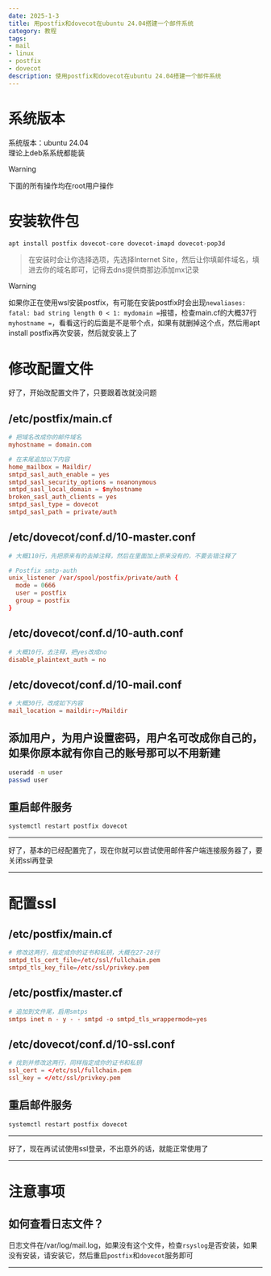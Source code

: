 ```yaml
---
date: 2025-1-3
title: 用postfix和dovecot在ubuntu 24.04搭建一个邮件系统
category: 教程
tags:
- mail
- linux
- postfix
- dovecot
description: 使用postfix和dovecot在ubuntu 24.04搭建一个邮件系统
---
```

# 系统版本
系统版本：ubuntu 24.04  
理论上deb系系统都能装
> [!WARNING]
> 下面的所有操作均在root用户操作

# 安装软件包

```bash
apt install postfix dovecot-core dovecot-imapd dovecot-pop3d
```
> 在安装时会让你选择选项，先选择Internet Site，然后让你填邮件域名，填进去你的域名即可，记得去dns提供商那边添加mx记录

> [!WARNING]
> 如果你正在使用wsl安装postfix，有可能在安装postfix时会出现`newaliases: fatal: bad string length 0 < 1: mydomain =`报错，检查main.cf的大概37行`myhostname =`，看看这行的后面是不是带个点，如果有就删掉这个点，然后用apt install postfix再次安装，然后就安装上了

# 修改配置文件

好了，开始改配置文件了，只要跟着改就没问题

## /etc/postfix/main.cf
```conf
# 把域名改成你的邮件域名
myhostname = domain.com

# 在末尾追加以下内容
home_mailbox = Maildir/
smtpd_sasl_auth_enable = yes
smtpd_sasl_security_options = noanonymous
smtpd_sasl_local_domain = $myhostname
broken_sasl_auth_clients = yes
smtpd_sasl_type = dovecot
smtpd_sasl_path = private/auth
```

## /etc/dovecot/conf.d/10-master.conf
```conf
# 大概110行，先把原来有的去掉注释，然后在里面加上原来没有的，不要去错注释了

# Postfix smtp-auth
unix_listener /var/spool/postfix/private/auth {
  mode = 0666
  user = postfix
  group = postfix
}
```

## /etc/dovecot/conf.d/10-auth.conf
```conf
# 大概10行，去注释，把yes改成no
disable_plaintext_auth = no
```

## /etc/dovecot/conf.d/10-mail.conf
```conf
# 大概30行，改成如下内容
mail_location = maildir:~/Maildir
```

## 添加用户，为用户设置密码，用户名可改成你自己的，如果你原本就有你自己的账号那可以不用新建
```bash
useradd -m user
passwd user
```

## 重启邮件服务
```bash
systemctl restart postfix dovecot
```

---

好了，基本的已经配置完了，现在你就可以尝试使用邮件客户端连接服务器了，要关闭ssl再登录

---
# 配置ssl

## /etc/postfix/main.cf
```conf
# 修改这两行，指定成你的证书和私钥，大概在27-28行
smtpd_tls_cert_file=/etc/ssl/fullchain.pem
smtpd_tls_key_file=/etc/ssl/privkey.pem
```

## /etc/postfix/master.cf
```conf
# 追加到文件尾，启用smtps
smtps inet n - y - - smtpd -o smtpd_tls_wrappermode=yes
```

## /etc/dovecot/conf.d/10-ssl.conf
```conf
# 找到并修改这两行，同样指定成你的证书和私钥
ssl_cert = </etc/ssl/fullchain.pem
ssl_key = </etc/ssl/privkey.pem
```

## 重启邮件服务
```bash
systemctl restart postfix dovecot
```

---

好了，现在再试试使用ssl登录，不出意外的话，就能正常使用了

---

# 注意事项
## 如何查看日志文件？
日志文件在/var/log/mail.log，如果没有这个文件，检查`rsyslog`是否安装，如果没有安装，请安装它，然后重启`postfix`和`dovecot`服务即可

---

<Comment />
